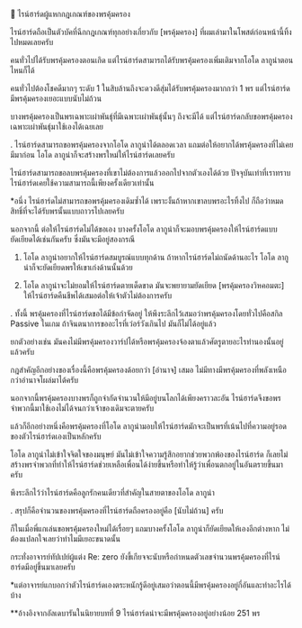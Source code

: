 📌 ไรน์ฮาร์ดผู้แหกกฎเกณฑ์ของพรคุ้มครอง

ไรน์ฮาร์ดถือเป็นตัวบัคที่ฉีกกฎเกณฑ์ทุกอย่างเกี่ยวกับ [พรคุ้มครอง] ที่ผมเล่ามาในโพสต์ก่อนหน้านี้ทิ้งไปหมดเลยครับ

คนทั่วไปได้รับพรคุ้มครองตอนเกิด แต่ไรน์ฮาร์ดสามารถได้รับพรคุ้มครองเพิ่มเติมจากโอโด ลากูน่าตอนไหนก็ได้

คนทั่วไปต้องโชคดีมากๆ ระดับ 1 ในสิบล้านถึงจะดวงดีสุ่มได้รับพรคุ้มครองมากกว่า 1 พร แต่ไรน์ฮาร์ดมีพรคุ้มครองเยอะแบบนับไม่ถ้วน

บางพรคุ้มครองเป็นพรเฉพาะเผ่าพันธุ์ที่มีเฉพาะเผ่าพันธุ์นั้นๆ ถึงจะมีได้ แต่ไรน์ฮาร์ดกลับขอพรคุ้มครองเฉพาะเผ่าพันธุ์มาใช้เองได้เฉยเลย

.
ไรน์ฮาร์ดสามารถขอพรคุ้มครองจากโอโด ลากูน่าได้ตลอดเวลา แถมต่อให้อยากได้พรคุ้มครองที่ไม่เคยมีมาก่อน โอโด ลากูน่าก็จะสร้างพรใหม่ให้ไรน์ฮาร์ดเลยครับ

ไรน์ฮาร์ดสามารถขอลบพรคุ้มครองที่เขาไม่ต้องการแล้วออกไปจากตัวเองได้ด้วย ปัจจุบันเท่าที่เราทราบ ไรน์ฮาร์ดเคยใช้ความสามารถนี้เพียงครั้งเดียวเท่านั้น

*อนึ่ง ไรน์ฮาร์ดไม่สามารถขอพรคุ้มครองเดิมซ้ำได้ เพราะงั้นถ้าหากเขาลบพรอะไรทิ้งไป ก็ถือว่าหมดสิทธิ์ที่จะได้รับพรนั้นแบบถาวรไปเลยครับ

นอกจากนี้ ต่อให้ไรน์ฮาร์ดไม่ได้ขอเอง บางครั้งโอโด ลากูน่าก็จะมอบพรคุ้มครองให้ไรน์ฮาร์ดแบบยัดเยียดได้เช่นกันครับ ซึ่งมันจะมีอยู่สองกรณี

1. โอโด ลากูน่าอยากให้ไรน์ฮาร์ดสมบูรณ์แบบทุกด้าน ถ้าหากไรน์ฮาร์ดไม่ถนัดด้านอะไร โอโด ลากูน่าก็จะยัดเยียดพรให้เขาเก่งด้านนั้นด้วย

2. โอโด ลากูน่าจะไม่ยอมให้ไรน์ฮาร์ดตายเด็ดขาด มันจะพยายามยัดเยียด [พรคุ้มครองวิหคอมตะ] ให้ไรน์ฮาร์ดคืนชีพได้เสมอต่อให้เจ้าตัวไม่ต้องการครับ

.
ทั้งนี้ พรคุ้มครองที่ไรน์ฮาร์ดขอได้มีข้อกำจัดอยู่ ให้พึงระลึกไว้เสมอว่าพรคุ้มครองโดยทั่วไปคือสกิล Passive ในเกม ถ้าจินตนาการขออะไรที่เว่อร์วังเกินไป มันก็ไม่ได้อยู่แล้ว

ยกตัวอย่างเช่น มันคงไม่มีพรคุ้มครองวาร์ปได้หรือพรคุ้มครองจ้องตาแล้วศัตรูตายอะไรทำนองนั้นอยู่แล้วครับ

กฎสำคัญอีกอย่างของเรื่องนี้คือพรคุ้มครองด้อยกว่า [อำนาจ] เสมอ ไม่มีทางมีพรคุ้มครองที่พลังเหนือกว่าอำนาจโผล่มาได้ครับ

นอกจากนี้พรคุ้มครองบางพรก็ถูกจำกัดจำนวนให้มีอยู่บนโลกได้เพียงคราวละอัน ไรน์ฮาร์ดจึงขอพรจำพวกนี้มาใช้เองไม่ได้จนกว่าเจ้าของเดิมจะตายครับ

แล้วก็อีกอย่างหนึ่งคือพรคุ้มครองที่โอโด ลากูน่ามอบให้ไรน์ฮาร์ดมักจะเป็นพรที่เน้นไปที่ความอยู่รอดของตัวไรน์ฮาร์ดเองเป็นหลักครับ

โอโด ลากูน่าไม่เข้าใจจิตใจของมนุษย์ มันไม่เข้าใจความรู้สึกอยากช่วยพวกพ้องของไรน์ฮาร์ด ก็เลยไม่สร้างพรจำพวกที่ทำให้ไรน์ฮาร์ดช่วยเหลือเพื่อนได้ง่ายขึ้นหรือทำให้รู้ว่าเพื่อนตกอยู่ในอันตรายขึ้นมาครับ

พึงระลึกไว้ว่าไรน์ฮาร์ดคือลูกรักคนเดียวที่สำคัญในสายตาของโอโด ลากูน่า

.
สรุปก็คือจำนวนของพรคุ้มครองที่ไรน์ฮาร์ดถือครองอยู่คือ [นับไม่ถ้วน] ครับ

ก็ในเมื่อพี่แกเล่นขอพรคุ้มครองใหม่ได้เรื่อยๆ แถมบางครั้งโอโด ลากูน่าก็ยัดเยียดให้เองอีกต่างหาก ไม่ต้องแปลกใจเลยว่าทำไมมีเยอะขนาดนั้น

กระทั่งอาจารย์ทัปเปย์ผู้แต่ง Re: zero ยังขี้เกียจจะนับหรือกำหนดตัวเลขจำนวนพรคุ้มครองที่ไรน์ฮาร์ดมีอยู่ขึ้นมาเลยครับ

*แต่อาจารย์แกบอกว่าตัวไรน์ฮาร์ดเองตระหนักรู้ดีอยู่เสมอว่าตอนนี้มีพรคุ้มครองอยู่กี่อันและทำอะไรได้บ้าง

**อ้างอิงจากอัลเดบารันในนิยายบทที่ 9 ไรน์ฮาร์ดน่าจะมีพรคุ้มครองอยู่อย่างน้อย 251 พร
